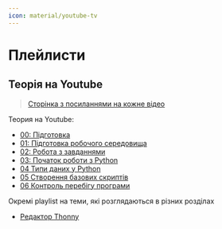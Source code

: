```yaml
---
icon: material/youtube-tv
---
```

# Плейлисти

## Теорія на Youtube

> [Сторінка з посиланнями на кожне відео](theory-details.md)


Теория на Youtube:

* [00: Підготовка](https://youtube.com/playlist?list=PLlwMBlO5_y3SExAkPnBREf7FT4nLyT9NY)
* [01: Підготовка робочого середовища](https://youtube.com/playlist?list=PLlwMBlO5_y3T7i8DcUXVp_zuSO4KZvbQi)
* [02: Робота з завданнями](https://youtube.com/playlist?list=PLlwMBlO5_y3QAUs4YSkFwBH-8D_HsBVX_)
* [03: Початок роботи з Python](https://youtube.com/playlist?list=PLlwMBlO5_y3QUdzzD9s2dZzS40JIlrnmP)
* [04 Типи даних у Python](https://youtube.com/playlist?list=PLlwMBlO5_y3RYZC8RkjDmDlxt_b37EoYc)
* [05 Створення базових скриптів](https://youtube.com/playlist?list=PLlwMBlO5_y3TGo9Q0csp8UHsGHFGrC171)
* [06 Контроль перебігу програми](https://youtube.com/playlist?list=PLlwMBlO5_y3TrOacFQVKzHoJ7JHUqN5o2)


Окремі playlist на теми, які розглядаються в різних розділах

* [Редактор Thonny](https://youtube.com/playlist?list=PLlwMBlO5_y3SukdUGZ3b-fTjXV93HH2nV)

